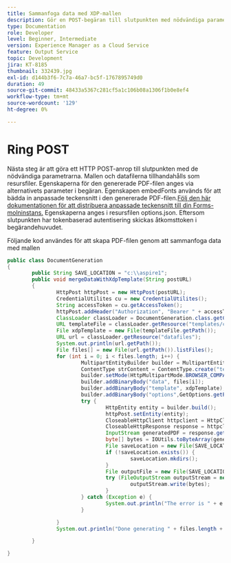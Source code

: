 ```yaml
---
title: Sammanfoga data med XDP-mallen
description: Gör en POST-begäran till slutpunkten med nödvändiga parametrar
type: Documentation
role: Developer
level: Beginner, Intermediate
version: Experience Manager as a Cloud Service
feature: Output Service
topic: Development
jira: KT-8185
thumbnail: 332439.jpg
exl-id: d144b3f6-7c7a-46a7-bc5f-1767895749d0
duration: 49
source-git-commit: 48433a5367c281cf5a1c106b08a1306f1b0e8ef4
workflow-type: tm+mt
source-wordcount: '129'
ht-degree: 0%

---
```


# Ring POST


Nästa steg är att göra ett HTTP POST-anrop till slutpunkten med de nödvändiga parametrarna. Mallen och datafilerna tillhandahålls som resursfiler. Egenskaperna för den genererade PDF-filen anges via alternativets parameter i begäran. Egenskapen embedFonts används för att bädda in anpassade teckensnitt i den genererade PDF-filen.[Följ den här dokumentationen för att distribuera anpassade teckensnitt till din Forms-molninstans.](https://experienceleague.adobe.com/docs/experience-manager-learn/cloud-service/forms/developing-for-cloud-service/intellij-set-up.html?lang=en) Egenskaperna anges i resursfilen options.json. Eftersom slutpunkten har tokenbaserad autentisering skickas åtkomsttoken i begärandehuvudet.

Följande kod användes för att skapa PDF-filen genom att sammanfoga data med mallen

```java
public class DocumentGeneration
{
        public String SAVE_LOCATION = "c:\\aspire1";
        public void mergeDataWithXdpTemplate(String postURL)
        {
                HttpPost httpPost = new HttpPost(postURL);
                CredentialUtilites cu = new CredentialUtilites();
                String accessToken = cu.getAccessToken();
                httpPost.addHeader("Authorization", "Bearer " + accessToken);
                ClassLoader classLoader = DocumentGeneration.class.getClassLoader();
                URL templateFile = classLoader.getResource("templates/custom_fonts.xdp");
                File xdpTemplate = new File(templateFile.getPath());
                URL url = classLoader.getResource("datafiles");
                System.out.println(url.getPath());
                File files[] = new File(url.getPath()).listFiles();
                for (int i = 0; i < files.length; i++) {
                        MultipartEntityBuilder builder = MultipartEntityBuilder.create();
                        ContentType strContent = ContentType.create("text/plain", Charset.forName("UTF-8"));
                        builder.setMode(HttpMultipartMode.BROWSER_COMPATIBLE);
                        builder.addBinaryBody("data", files[i]);
                        builder.addBinaryBody("template", xdpTemplate);
                        builder.addBinaryBody("options",GetOptions.getPDFOptions().getBytes(),ContentType.APPLICATION_JSON,"options"
                        try {
                                HttpEntity entity = builder.build();
                                httpPost.setEntity(entity);
                                CloseableHttpClient httpclient = HttpClients.createDefault();
                                CloseableHttpResponse response = httpclient.execute(httpPost);
                                InputStream generatedPDF = response.getEntity().getContent();
                                byte[] bytes = IOUtils.toByteArray(generatedPDF);
                                File saveLocation = new File(SAVE_LOCATION);
                                if (!saveLocation.exists()) {
                                        saveLocation.mkdirs();
                                }
                                File outputFile = new File(SAVE_LOCATION+File.separator+files[i].getName().replace("xml", "pdf"));
                                try (FileOutputStream outputStream = new FileOutputStream(outputFile)) {
                                        outputStream.write(bytes);
                                }
                        } catch (Exception e) {
                                System.out.println("The error is " + e.getMessage());
                        }

                }
                System.out.println("Done generating " + files.length + " files");

        }

}
```
